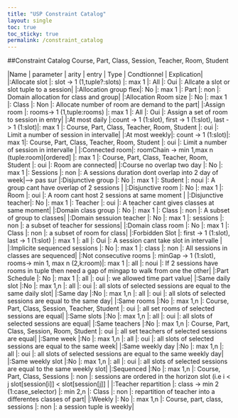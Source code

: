 ```yaml
---
title: "USP Constraint Catalog"
layout: single
toc: true
toc_sticky: true
permalink: /constraint_catalog
---
```


##Constraint Catalog
Course, Part, Class, Session, Teacher, Room, Student

|Name | parameter | arity |  entry | Type | Condtionnel | Explication|
|:Allocate slot |: slot -> 1 (1,tuple?:slots) |: max 1 |: All |: Oui |: Allcate a slot or slot tuple to a session| 
|:Allocation group flex|: No  |: max 1  |: Part  |: non  |: Domain allocation for class and group|
|:Allocation Room size  |: No  |: max 1  |: Class  |: Non  |: Allocate number of room are demand to the part|
|:Assign room  |: rooms-> 1 (1,tuple:rooms) |: max 1 |: All |: Oui |: Assign a set of room to session in entry|
|:At most daily |:count -> 1 (1:slot), first -> 1 (1:slot), last -> 1 (1:slot)|: max 1 |: Course, Part, Class, Teacher, Room, Student |: oui |: Limit a number of session in intervalle|
|:At most weekly|: count -> 1 (1:slot)|: max 1|: Course, Part, Class, Teacher, Room, Student |: oui |: Limit a number of session in intervalle |
|:Connected room|: roomChain -> min 1,max n (tuple:room)[ordered] ​|: max 1 |:  Course, Part, Class, Teacher, Room, Student |: oui |: Room are connected|
|:Course no overlap two day |: No |: max 1 |: Sessions |: non |: A sessions duration dont overlap into 2 day of week|--> pas sur 
|:Disjunctive group |: No |: max 1 |: Student |: noui |: A group cant have overlap of 2 sessions |
|:Disjunctive room |: No |: max 1 |: Room |: oui |: A room cant host 2 sessions at same moment |
|:Disjunctive teacher|: No |: max 1 |: Teacher |: oui |: A teacher cant gives  classes at same moment|
|:Domain class group |: No |: max 1 |: Class |: non |: A subset of group to classes|
|:Domain sessuion teacher |: No |: max 1 |: sessions |: non |: a subset of teacher for sessions|
|:Domain class room |: No |: max 1 |: Class |: non |: a subset of room for class|
|:Forbidden Slot |: first -> 1 (1:slot), last -> 1 (1:slot) |: max 1 |: all |: Oui |: A session cant take slot in intervalle |
|:Implicite sequenced sessions |: No |: max 1 |: class |: non |: All sessions in classes are sequenced|
|:Not consecutive rooms |:  minGap -> 1 (1:slot), rooms-> min 1, max n (2,k:room)|: max 1 |: all |: noui |: If 2 sessions have rooms in tuple then need a gap of mingap to walk from one the other|
|:Part Schedule |: No |: max 1 |: all |: oui |: we allowed time part value|
|:Same daily slot |:No |: max 1,n |: all |: oui |: all slots of  selected sessions  are equal to the same daily slot|
|:Same day  |:No |: max 1,n |: all |: oui |: all slots of  selected sessions  are equal to the same day|
|:Same rooms  |:No |: max 1,n |: Course, Part, Class, Session, Teacher, Student |: oui |: all set rooms of  selected sessions  are equal|
|:Same slots |:No |: max 1,n |: all |: oui |: all slots of  selected sessions  are equal|
|:Same teachers |:No |: max 1,n |: Course, Part, Class, Session, Room, Student |: oui |: all set teachers of  selected sessions  are equal|
|:Same week |:No |: max 1,n |: all |: oui |: all slots of  selected sessions  are equal to the same week|
|:Same weekly day |:No |: max 1,n |: all |: oui |: all slots of  selected sessions  are equal to the same weekly day| 
|:Same weekly slot |:No |: max 1,n |: all |: oui |: all slots of  selected sessions  are equal to the same weekly slot|
|:Sequenced |:No |: max 1,n |: Course, Part, Class, Sessions |: non |: sessions are ordered in the horizon slot (i.e i < j slot[session[i]] < slot[session[j]] |
|:Teacher repartition |: class -> min 2 (1:case_selector) |: min 2,n |: Class |: non |: repartition of teacher into a differentes classes of part|
|:Weekly |: No |: max 1,n |: Course, part, class, sessions |: non |: a session tuple is weekly| 
